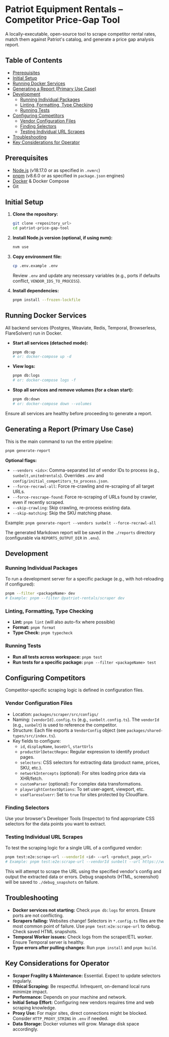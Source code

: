 # Patriot Equipment Rentals – Competitor Price-Gap Tool

A locally-executable, open-source tool to scrape competitor rental rates, match them against Patriot's catalog, and generate a price gap analysis report.

## Table of Contents

- [Prerequisites](#prerequisites)
- [Initial Setup](#initial-setup)
- [Running Docker Services](#running-docker-services)
- [Generating a Report (Primary Use Case)](#generating-a-report-primary-use-case)
- [Development](#development)
  - [Running Individual Packages](#running-individual-packages)
  - [Linting, Formatting, Type Checking](#linting-formatting-type-checking)
  - [Running Tests](#running-tests)
- [Configuring Competitors](#configuring-competitors)
  - [Vendor Configuration Files](#vendor-configuration-files)
  - [Finding Selectors](#finding-selectors)
  - [Testing Individual URL Scrapes](#testing-individual-url-scrapes)
- [Troubleshooting](#troubleshooting)
- [Key Considerations for Operator](#key-considerations-for-operator)

## Prerequisites

- [Node.js](https://nodejs.org/) (v18.17.0 or as specified in `.nvmrc`)
- [pnpm](https://pnpm.io/) (v8.6.0 or as specified in `package.json` engines)
- [Docker](https://www.docker.com/get-started/) & Docker Compose
- Git

## Initial Setup

1.  **Clone the repository:**
    ```bash
    git clone <repository_url>
    cd patriot-price-gap-tool
    ```
2.  **Install Node.js version (optional, if using nvm):**
    ```bash
    nvm use
    ```
3.  **Copy environment file:**
    ```bash
    cp .env.example .env
    ```
    Review `.env` and update any necessary variables (e.g., ports if defaults conflict, `VENDOR_IDS_TO_PROCESS`).

4.  **Install dependencies:**
    ```bash
    pnpm install --frozen-lockfile
    ```

## Running Docker Services

All backend services (Postgres, Weaviate, Redis, Temporal, Browserless, FlareSolverr) run in Docker.

-   **Start all services (detached mode):**
    ```bash
    pnpm db:up
    # or: docker-compose up -d
    ```
-   **View logs:**
    ```bash
    pnpm db:logs
    # or: docker-compose logs -f
    ```
-   **Stop all services and remove volumes (for a clean start):**
    ```bash
    pnpm db:down
    # or: docker-compose down --volumes
    ```

Ensure all services are healthy before proceeding to generate a report.

## Generating a Report (Primary Use Case)

This is the main command to run the entire pipeline:

```bash
pnpm generate-report
```

**Optional flags:**

-   `--vendors <ids>`: Comma-separated list of vendor IDs to process (e.g., `sunbelt,unitedrentals`). Overrides `.env` and `config/initial_competitors_to_process.json`.
-   `--force-recrawl-all`: Force re-crawling and re-scraping of all target URLs.
-   `--force-rescrape-found`: Force re-scraping of URLs found by crawler, even if recently scraped.
-   `--skip-crawling`: Skip crawling, re-process existing data.
-   `--skip-matching`: Skip the SKU matching phase.

Example:
`pnpm generate-report --vendors sunbelt --force-recrawl-all`

The generated Markdown report will be saved in the `./reports` directory (configurable via `REPORTS_OUTPUT_DIR` in `.env`).

## Development

### Running Individual Packages

To run a development server for a specific package (e.g., with hot-reloading if configured):

```bash
pnpm --filter <packageName> dev
# Example: pnpm --filter @patriot-rentals/scraper dev
```

### Linting, Formatting, Type Checking

-   **Lint:** `pnpm lint` (will also auto-fix where possible)
-   **Format:** `pnpm format`
-   **Type Check:** `pnpm typecheck`

### Running Tests

-   **Run all tests across workspace:** `pnpm test`
-   **Run tests for a specific package:** `pnpm --filter <packageName> test`

## Configuring Competitors

Competitor-specific scraping logic is defined in configuration files.

### Vendor Configuration Files

-   Location: `packages/scraper/src/configs/`
-   Naming: `[vendorId].config.ts` (e.g., `sunbelt.config.ts`). The `vendorId` (e.g., `sunbelt`) is used to reference the competitor.
-   Structure: Each file exports a `VendorConfig` object (see `packages/shared-types/src/index.ts`).
-   Key fields to configure:
    -   `id`, `displayName`, `baseUrl`, `startUrls`
    -   `productUrlDetectRegex`: Regular expression to identify product pages.
    -   `selectors`: CSS selectors for extracting data (product name, prices, SKU, etc.).
    -   `networkIntercepts` (optional): For sites loading price data via XHR/fetch.
    -   `customParser` (optional): For complex data transformations.
    -   `playwrightContextOptions`: To set user-agent, viewport, etc.
    -   `useFlaresolverr`: Set to `true` for sites protected by Cloudflare.

### Finding Selectors

Use your browser's Developer Tools (Inspector) to find appropriate CSS selectors for the data points you want to extract.

### Testing Individual URL Scrapes

To test the scraping logic for a single URL of a configured vendor:

```bash
pnpm test:e2e:scrape-url --vendorId <id> --url <product_page_url>
# Example: pnpm test:e2e:scrape-url --vendorId sunbelt --url https://www.sunbeltrentals.com/equipment/some-product/12345/
```

This will attempt to scrape the URL using the specified vendor's config and output the extracted data or errors. Debug snapshots (HTML, screenshot) will be saved to `./debug_snapshots` on failure.

## Troubleshooting

-   **Docker services not starting:** Check `pnpm db:logs` for errors. Ensure ports are not conflicting.
-   **Scrapers failing:** Websites change! Selectors in `*.config.ts` files are the most common point of failure. Use `pnpm test:e2e:scrape-url` to debug. Check saved HTML snapshots.
-   **Temporal Worker issues:** Check logs from the scraper/ETL worker. Ensure Temporal server is healthy.
-   **Type errors after pulling changes:** Run `pnpm install` and `pnpm build`.

## Key Considerations for Operator

-   **Scraper Fragility & Maintenance:** Essential. Expect to update selectors regularly.
-   **Ethical Scraping:** Be respectful. Infrequent, on-demand local runs minimize impact.
-   **Performance:** Depends on your machine and network.
-   **Initial Setup Effort:** Configuring new vendors requires time and web scraping knowledge.
-   **Proxy Use:** For major sites, direct connections might be blocked. Consider `HTTP_PROXY_STRING` in `.env` if needed.
-   **Data Storage:** Docker volumes will grow. Manage disk space accordingly. 